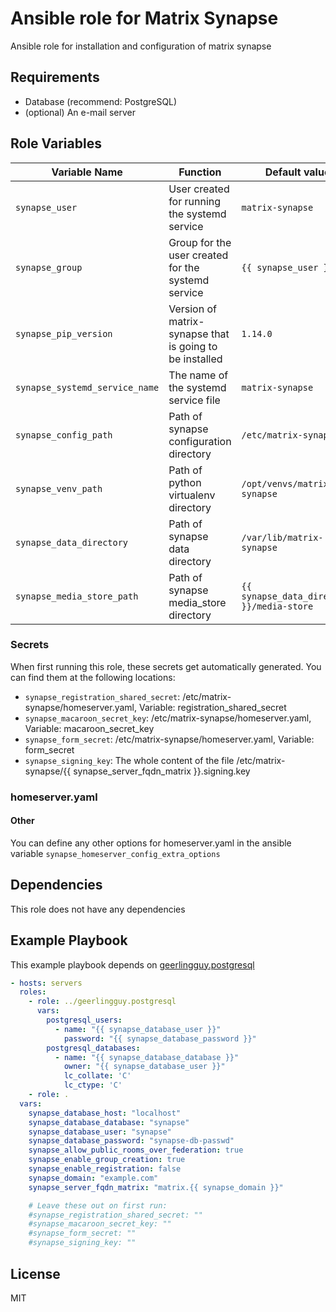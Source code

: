 # Ansible role for Matrix Synapse

Ansible role for installation and configuration of matrix synapse

## Requirements

* Database (recommend: PostgreSQL) 
* (optional) An e-mail server

## Role Variables

| Variable Name | Function | Default value | Comment |
| ------------- | -------- | ------------- | ------- |
| `synapse_user` | User created for running the systemd service | `matrix-synapse` |
| `synapse_group` | Group for the user created for the systemd service | `{{ synapse_user }}` |
| `synapse_pip_version` | Version of matrix-synapse that is going to be installed | `1.14.0` | 
| `synapse_systemd_service_name` | The name of the systemd service file | `matrix-synapse` |
| `synapse_config_path` | Path of synapse configuration directory | `/etc/matrix-synapse` |
| `synapse_venv_path` | Path of python virtualenv directory | `/opt/venvs/matrix-synapse` |
| `synapse_data_directory` | Path of synapse data directory | `/var/lib/matrix-synapse` |
| `synapse_media_store_path` | Path of synapse media_store directory | `{{ synapse_data_directory }}/media-store` |

### Secrets
When first running this role, these secrets get automatically generated. You can find them at the following locations:
 
* `synapse_registration_shared_secret`: /etc/matrix-synapse/homeserver.yaml, Variable: registration_shared_secret
* `synapse_macaroon_secret_key`: /etc/matrix-synapse/homeserver.yaml, Variable: macaroon_secret_key
* `synapse_form_secret`: /etc/matrix-synapse/homeserver.yaml, Variable: form_secret
* `synapse_signing_key`: The whole content of the file /etc/matrix-synapse/{{ synapse_server_fqdn_matrix }}.signing.key

### homeserver.yaml

#### Other
You can define any other options for homeserver.yaml in the ansible variable `synapse_homeserver_config_extra_options`

## Dependencies
This role does not have any dependencies

## Example Playbook
This example playbook depends on [geerlingguy.postgresql](https://github.com/geerlingguy/ansible-role-postgresql)
```yaml
- hosts: servers
  roles:
    - role: ../geerlingguy.postgresql
      vars:
        postgresql_users:
          - name: "{{ synapse_database_user }}"
            password: "{{ synapse_database_password }}"
        postgresql_databases:
          - name: "{{ synapse_database_database }}"
            owner: "{{ synapse_database_user }}"
            lc_collate: 'C'
            lc_ctype: 'C'
    - role: .
  vars:
    synapse_database_host: "localhost"
    synapse_database_database: "synapse"
    synapse_database_user: "synapse"
    synapse_database_password: "synapse-db-passwd"
    synapse_allow_public_rooms_over_federation: true
    synapse_enable_group_creation: true
    synapse_enable_registration: false
    synapse_domain: "example.com"
    synapse_server_fqdn_matrix: "matrix.{{ synapse_domain }}"

    # Leave these out on first run:
    #synapse_registration_shared_secret: ""
    #synapse_macaroon_secret_key: ""
    #synapse_form_secret: ""
    #synapse_signing_key: ""
```
## License

MIT
